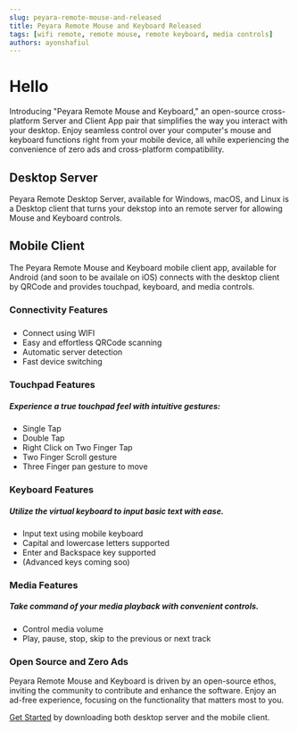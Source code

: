 ```yaml
---
slug: peyara-remote-mouse-and-released
title: Peyara Remote Mouse and Keyboard Released
tags: [wifi remote, remote mouse, remote keyboard, media controls]
authors: ayonshafiul
---
```


# Hello

Introducing "Peyara Remote Mouse and Keyboard," an open-source cross-platform Server and Client App pair that simplifies the way you interact with your desktop. Enjoy seamless control over your computer's mouse and keyboard functions right from your mobile device, all while experiencing the convenience of zero ads and cross-platform compatibility.

## Desktop Server

Peyara Remote Desktop Server, available for Windows, macOS, and Linux is a Desktop client that turns your dekstop into an remote server for allowing Mouse and Keyboard controls.

## Mobile Client

The Peyara Remote Mouse and Keyboard mobile client app, available for Android (and soon to be availale on iOS) connects with the desktop client by QRCode and provides touchpad, keyboard, and media controls.

### Connectivity Features

#####

- Connect using WIFI
- Easy and effortless QRCode scanning
- Automatic server detection
- Fast device switching

### Touchpad Features

##### Experience a true touchpad feel with intuitive gestures:

- Single Tap
- Double Tap
- Right Click on Two Finger Tap
- Two Finger Scroll gesture
- Three Finger pan gesture to move

### Keyboard Features

##### Utilize the virtual keyboard to input basic text with ease.

- Input text using mobile keyboard
- Capital and lowercase letters supported
- Enter and Backspace key supported
- (Advanced keys coming soo)

### Media Features

##### Take command of your media playback with convenient controls.

- Control media volume
- Play, pause, stop, skip to the previous or next track

### Open Source and Zero Ads

Peyara Remote Mouse and Keyboard is driven by an open-source ethos, inviting the community to contribute and enhance the software. Enjoy an ad-free experience, focusing on the functionality that matters most to you.

[Get Started](https://peyara-remote-mouse.vercel.app) by downloading both desktop server and the mobile client.
